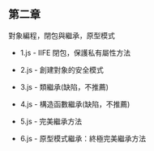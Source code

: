 ## 第二章

對象編程，閉包與繼承，原型模式

- 1.js - IIFE 閉包，保護私有屬性方法

- 2.js - 創建對象的安全模式

- 3.js - 類繼承(缺陷，不推薦)

- 4.js - 構造函數繼承(缺陷，不推薦)

- 5.js - 完美繼承方法

- 6.js - 原型模式繼承：終極完美繼承方法